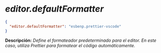 <!-- Autor: Daniel Benjamin Perez Morales -->
<!-- GitHub: https://github.com/D4nitrix13 -->
<!-- GitLab: https://gitlab.com/D4nitrix13 -->
<!-- Correo electrónico: danielperezdev@proton.me -->

# ***editor.defaultFormatter***

```json
{
  "editor.defaultFormatter": "esbenp.prettier-vscode"
}
```

**Descripción:** *Define el formateador predeterminado para el editor. En este caso, utiliza Prettier para formatear el código automáticamente.*
